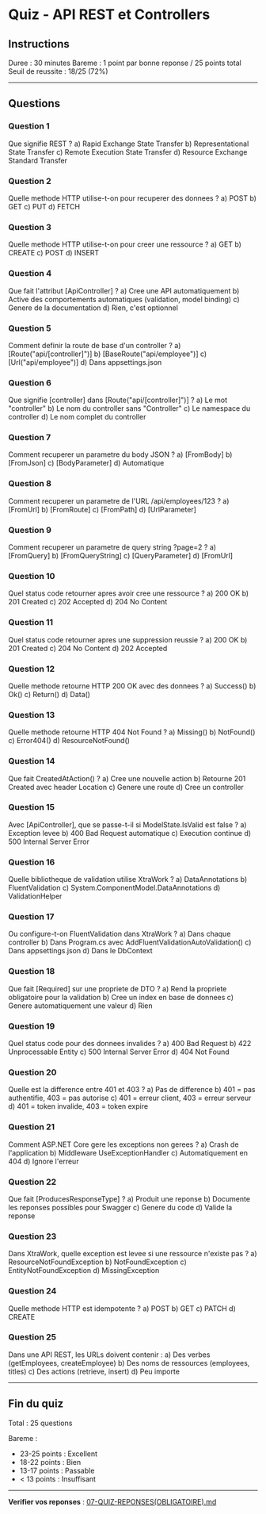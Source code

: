 # Quiz - API REST et Controllers

## Instructions

Duree : 30 minutes
Bareme : 1 point par bonne reponse / 25 points total
Seuil de reussite : 18/25 (72%)

---

## Questions

### Question 1
Que signifie REST ?
a) Rapid Exchange State Transfer
b) Representational State Transfer
c) Remote Execution State Transfer
d) Resource Exchange Standard Transfer

### Question 2
Quelle methode HTTP utilise-t-on pour recuperer des donnees ?
a) POST
b) GET
c) PUT
d) FETCH

### Question 3
Quelle methode HTTP utilise-t-on pour creer une ressource ?
a) GET
b) CREATE
c) POST
d) INSERT

### Question 4
Que fait l'attribut [ApiController] ?
a) Cree une API automatiquement
b) Active des comportements automatiques (validation, model binding)
c) Genere de la documentation
d) Rien, c'est optionnel

### Question 5
Comment definir la route de base d'un controller ?
a) [Route("api/[controller]")]
b) [BaseRoute("api/employee")]
c) [Url("api/employee")]
d) Dans appsettings.json

### Question 6
Que signifie [controller] dans [Route("api/[controller]")] ?
a) Le mot "controller"
b) Le nom du controller sans "Controller"
c) Le namespace du controller
d) Le nom complet du controller

### Question 7
Comment recuperer un parametre du body JSON ?
a) [FromBody]
b) [FromJson]
c) [BodyParameter]
d) Automatique

### Question 8
Comment recuperer un parametre de l'URL /api/employees/123 ?
a) [FromUrl]
b) [FromRoute]
c) [FromPath]
d) [UrlParameter]

### Question 9
Comment recuperer un parametre de query string ?page=2 ?
a) [FromQuery]
b) [FromQueryString]
c) [QueryParameter]
d) [FromUrl]

### Question 10
Quel status code retourner apres avoir cree une ressource ?
a) 200 OK
b) 201 Created
c) 202 Accepted
d) 204 No Content

### Question 11
Quel status code retourner apres une suppression reussie ?
a) 200 OK
b) 201 Created
c) 204 No Content
d) 202 Accepted

### Question 12
Quelle methode retourne HTTP 200 OK avec des donnees ?
a) Success()
b) Ok()
c) Return()
d) Data()

### Question 13
Quelle methode retourne HTTP 404 Not Found ?
a) Missing()
b) NotFound()
c) Error404()
d) ResourceNotFound()

### Question 14
Que fait CreatedAtAction() ?
a) Cree une nouvelle action
b) Retourne 201 Created avec header Location
c) Genere une route
d) Cree un controller

### Question 15
Avec [ApiController], que se passe-t-il si ModelState.IsValid est false ?
a) Exception levee
b) 400 Bad Request automatique
c) Execution continue
d) 500 Internal Server Error

### Question 16
Quelle bibliotheque de validation utilise XtraWork ?
a) DataAnnotations
b) FluentValidation
c) System.ComponentModel.DataAnnotations
d) ValidationHelper

### Question 17
Ou configure-t-on FluentValidation dans XtraWork ?
a) Dans chaque controller
b) Dans Program.cs avec AddFluentValidationAutoValidation()
c) Dans appsettings.json
d) Dans le DbContext

### Question 18
Que fait [Required] sur une propriete de DTO ?
a) Rend la propriete obligatoire pour la validation
b) Cree un index en base de donnees
c) Genere automatiquement une valeur
d) Rien

### Question 19
Quel status code pour des donnees invalides ?
a) 400 Bad Request
b) 422 Unprocessable Entity
c) 500 Internal Server Error
d) 404 Not Found

### Question 20
Quelle est la difference entre 401 et 403 ?
a) Pas de difference
b) 401 = pas authentifie, 403 = pas autorise
c) 401 = erreur client, 403 = erreur serveur
d) 401 = token invalide, 403 = token expire

### Question 21
Comment ASP.NET Core gere les exceptions non gerees ?
a) Crash de l'application
b) Middleware UseExceptionHandler
c) Automatiquement en 404
d) Ignore l'erreur

### Question 22
Que fait [ProducesResponseType] ?
a) Produit une reponse
b) Documente les reponses possibles pour Swagger
c) Genere du code
d) Valide la reponse

### Question 23
Dans XtraWork, quelle exception est levee si une ressource n'existe pas ?
a) ResourceNotFoundException
b) NotFoundException
c) EntityNotFoundException
d) MissingException

### Question 24
Quelle methode HTTP est idempotente ?
a) POST
b) GET
c) PATCH
d) CREATE

### Question 25
Dans une API REST, les URLs doivent contenir :
a) Des verbes (getEmployees, createEmployee)
b) Des noms de ressources (employees, titles)
c) Des actions (retrieve, insert)
d) Peu importe

---

## Fin du quiz

Total : 25 questions

Bareme :
- 23-25 points : Excellent
- 18-22 points : Bien
- 13-17 points : Passable
- < 13 points : Insuffisant

---

**Verifier vos reponses** : [07-QUIZ-REPONSES(OBLIGATOIRE).md](./07-QUIZ-REPONSES(OBLIGATOIRE).md)


